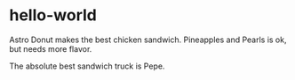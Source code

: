 # hello-world

Astro Donut makes the best chicken sandwich. Pineapples and Pearls is ok, but needs more flavor.

The absolute best sandwich truck is Pepe.
